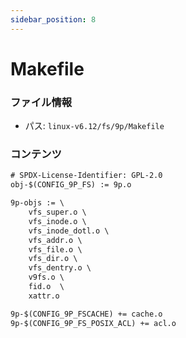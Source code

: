 ```yaml
---
sidebar_position: 8
---
```

# Makefile

### ファイル情報

- パス: `linux-v6.12/fs/9p/Makefile`

### コンテンツ

```txt
# SPDX-License-Identifier: GPL-2.0
obj-$(CONFIG_9P_FS) := 9p.o

9p-objs := \
	vfs_super.o \
	vfs_inode.o \
	vfs_inode_dotl.o \
	vfs_addr.o \
	vfs_file.o \
	vfs_dir.o \
	vfs_dentry.o \
	v9fs.o \
	fid.o  \
	xattr.o

9p-$(CONFIG_9P_FSCACHE) += cache.o
9p-$(CONFIG_9P_FS_POSIX_ACL) += acl.o

```
